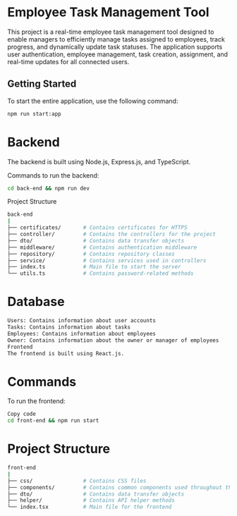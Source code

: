 # Employee Task Management Tool

This project is a real-time employee task management tool designed to enable managers to efficiently manage tasks assigned to employees, track progress, and dynamically update task statuses. The application supports user authentication, employee management, task creation, assignment, and real-time updates for all connected users.

## Getting Started

To start the entire application, use the following command:

```sh
npm run start:app
```

# Backend
The backend is built using Node.js, Express.js, and TypeScript.

Commands to run the backend:

```sh
cd back-end && npm run dev
```

Project Structure
```sh
back-end
|
├── certificates/       # Contains certificates for HTTPS
├── controller/         # Contains the controllers for the project
├── dto/                # Contains data transfer objects
├── middleware/         # Contains authentication middleware
├── repository/         # Contains repository classes
├── service/            # Contains services used in controllers
├── index.ts            # Main file to start the server
└── utils.ts            # Contains password-related methods
```

# Database
```sh
Users: Contains information about user accounts
Tasks: Contains information about tasks
Employees: Contains information about employees
Owner: Contains information about the owner or manager of employees
Frontend
The frontend is built using React.js.
```

# Commands
To run the frontend:

```sh
Copy code
cd front-end && npm run start
```

# Project Structure
```sh
front-end
|
├── css/                # Contains CSS files
├── components/         # Contains common components used throughout the project
├── dto/                # Contains data transfer objects
├── helper/             # Contains API helper methods
└── index.tsx           # Main file for the frontend
```